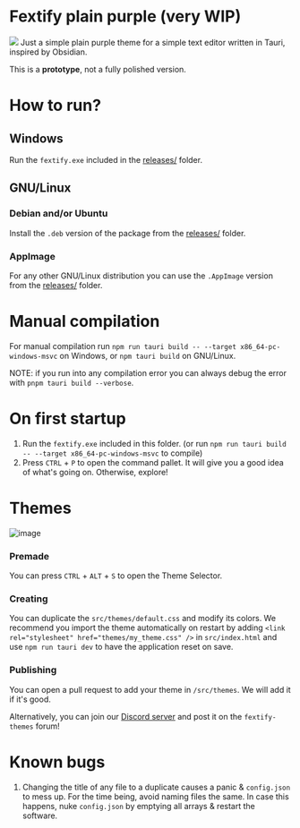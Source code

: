 # Fextify plain purple (very WIP)
<img src='assets\example.png'>
Just a simple plain purple theme for a simple text editor written in Tauri, inspired by Obsidian.

<br>

This is a **prototype**, not a fully polished version.

# How to run?

## Windows
Run the `fextify.exe` included in the [releases/](./releases) folder.

## GNU/Linux
### Debian and/or Ubuntu
Install the `.deb` version of the package from the [releases/](./releases) folder.

### AppImage
For any other GNU/Linux distribution you can use the `.AppImage` version from the [releases/](./releases) folder.

# Manual compilation
For manual compilation run `npm run tauri build -- --target x86_64-pc-windows-msvc` on Windows, or `npm tauri build` on GNU/Linux.

NOTE: if you run into any compilation error you can always debug the error with `pnpm tauri build --verbose`.

# On first startup
1. Run the `fextify.exe` included in this folder. (or run `npm run tauri build -- --target x86_64-pc-windows-msvc` to compile)
2. Press `CTRL` + `P` to open the command pallet. It will give you a good idea of what's going on. Otherwise, explore!

# Themes
![image](https://github.com/face-hh/fextify/assets/69168154/18754f26-206d-4152-87df-f7d865ac1e20)

### Premade
You can press `CTRL` + `ALT` + `S` to open the Theme Selector.

### Creating
You can duplicate the `src/themes/default.css` and modify its colors. We recommend you import the theme automatically on restart by adding `<link rel="stylesheet" href="themes/my_theme.css" />` in `src/index.html` and use `npm run tauri dev` to have the application reset on save.
### Publishing
You can open a pull request to add your theme in `/src/themes`. We will add it if it's good.

Alternatively, you can join our [Discord server](https://discord.gg/8Wh4PtnmnJ) and post it on the `fextify-themes` forum!
# Known bugs
1. Changing the title of any file to a duplicate causes a panic & `config.json` to mess up. For the time being, avoid naming files the same. In case this happens, nuke `config.json` by emptying all arrays & restart the software.
